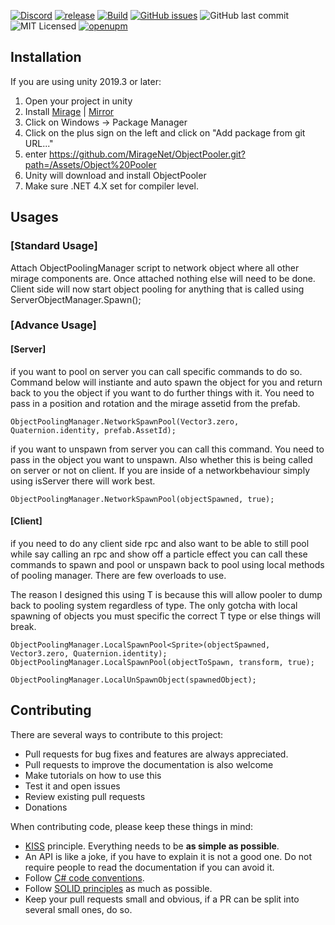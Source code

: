 [![Discord](https://img.shields.io/discord/809535064551456888.svg)](https://discordapp.com/invite/DTBPBYvexy)
[![release](https://img.shields.io/github/release/Miragenet/ObjectPooler.svg)](https://github.com/MirageNet/ObjectPooler/releases/latest)
[![Build](https://github.com/MirageNet/ObjectPooler/workflows/CI/badge.svg)](https://github.com/MirageNet/ObjectPooler/actions?query=workflow%3ACI)
[![GitHub issues](https://img.shields.io/github/issues/MirageNet/ObjectPooler.svg)](https://github.com/MirageNet/ObjectPooler/issues)
![GitHub last commit](https://img.shields.io/github/last-commit/MirageNet/ObjectPooler.svg) ![MIT Licensed](https://img.shields.io/badge/license-MIT-green.svg)
[![openupm](https://img.shields.io/npm/v/com.miragenet.objectpooler?label=openupm&registry_uri=https://package.openupm.com)](https://openupm.com/packages/com.miragenet.objectpooler/)

## Installation

If you are using unity 2019.3 or later: 

1) Open your project in unity
2) Install [Mirage](https://github.com/MirageNet/Mirage) | [Mirror](https://assetstore.unity.com/packages/tools/network/mirror-129321)
3) Click on Windows -> Package Manager
4) Click on the plus sign on the left and click on "Add package from git URL..."
5) enter https://github.com/MirageNet/ObjectPooler.git?path=/Assets/Object%20Pooler
6) Unity will download and install ObjectPooler
7) Make sure .NET 4.X set for compiler level.

## Usages

### [Standard Usage]

Attach ObjectPoolingManager script to network object where all other mirage components are. Once attached nothing else will need to be done. 
Client side will now start object pooling for anything that is called using ServerObjectManager.Spawn();

### [Advance Usage]

#### [Server]

if you want to pool on server you can call specific commands to do so. Command below will instiante and auto spawn the object for you and return back to you
the object if you want to do further things with it. You need to pass in a position and rotation and the mirage assetid from the prefab.

`
ObjectPoolingManager.NetworkSpawnPool(Vector3.zero, Quaternion.identity, prefab.AssetId);
`

if you want to unspawn from server you can call this command. You need to pass in the object you want to unspawn. Also whether this is being called on server
or not on client. If you are inside of a networkbehaviour simply using isServer there will work best.

`
ObjectPoolingManager.NetworkSpawnPool(objectSpawned, true);
`

#### [Client]

if you need to do any client side rpc and also want to be able to still pool while say calling an rpc and show off a particle effect you can
call these commands to spawn and pool or unspawn back to pool using local methods of pooling manager. There are few overloads to use.

The reason I designed this using T is because this will allow pooler to dump back to pooling system regardless of type. The only gotcha with local
spawning of objects you must specific the correct T type or else things will break.

`
ObjectPoolingManager.LocalSpawnPool<Sprite>(objectSpawned, Vector3.zero, Quaternion.identity);
ObjectPoolingManager.LocalSpawnPool(objectToSpawn, transform, true);
`

`
ObjectPoolingManager.LocalUnSpawnObject(spawnedObject);
`

## Contributing

There are several ways to contribute to this project:

* Pull requests for bug fixes and features are always appreciated.
* Pull requests to improve the documentation is also welcome
* Make tutorials on how to use this
* Test it and open issues
* Review existing pull requests
* Donations

When contributing code, please keep these things in mind:

* [KISS](https://en.wikipedia.org/wiki/KISS_principle) principle. Everything needs to be **as simple as possible**. 
* An API is like a joke,  if you have to explain it is not a good one.  Do not require people to read the documentation if you can avoid it.
* Follow [C# code conventions](https://docs.microsoft.com/en-us/dotnet/csharp/programming-guide/inside-a-program/coding-conventions).
* Follow [SOLID principles](https://en.wikipedia.org/wiki/SOLID) as much as possible. 
* Keep your pull requests small and obvious,  if a PR can be split into several small ones, do so.
